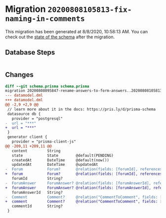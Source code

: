 # Migration `20200808105813-fix-naming-in-comments`

This migration has been generated at 8/8/2020, 10:58:13 AM.
You can check out the [state of the schema](./schema.prisma) after the migration.

## Database Steps

```sql

```

## Changes

```diff
diff --git schema.prisma schema.prisma
migration 20200808095847-rename-answers-to-form-answers..20200808105813-fix-naming-in-comments
--- datamodel.dml
+++ datamodel.dml
@@ -2,9 +2,9 @@
 // learn more about it in the docs: https://pris.ly/d/prisma-schema
 datasource db {
   provider = "postgresql"
-  url = "***"
+  url = "***"
 }
 generator client {
   provider = "prisma-client-js"
@@ -209,11 +209,11 @@
   content         String
   state           State        @default(PENDING)
   createdAt       DateTime     @default(now())
   updatedAt       DateTime     @updatedAt
-  Forum           Forum?       @relation(fields: [forumId], references: [id])
+  forum           Forum?       @relation(fields: [forumId], references: [id])
   forumId         String?
-  ForumAnswer     ForumAnswer? @relation(fields: [forumAnswerId], references: [id])
+  forumAnswer     ForumAnswer? @relation(fields: [forumAnswerId], references: [id])
   forumAnswerId   String?
-  Comment         Comment?     @relation("CommentToComment", fields: [commentId], references: [id])
+  comment         Comment?     @relation("CommentToComment", fields: [commentId], references: [id])
   commentId       String?
 }
```


